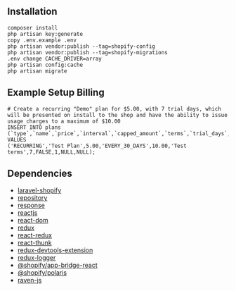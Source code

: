 ## Installation
```
composer install
php artisan key:generate
copy .env.example .env
php artisan vendor:publish --tag=shopify-config
php artisan vendor:publish --tag=shopify-migrations
.env change CACHE_DRIVER=array
php artisan config:cache
php artisan migrate
```
## Example Setup Billing
```
# Create a recurring "Demo" plan for $5.00, with 7 trial days, which will be presented on install to the shop and have the ability to issue usage charges to a maximum of $10.00
INSERT INTO plans (`type`,`name`,`price`,`interval`,`capped_amount`,`terms`,`trial_days`,`test`,`on_install`,`created_at`,`updated_at`) VALUES
('RECURRING','Test Plan',5.00,'EVERY_30_DAYS',10.00,'Test terms',7,FALSE,1,NULL,NULL);
```

## Dependencies
- [laravel-shopify](https://github.com/osiset/laravel-shopify)
- [repository](https://github.com/lekhang2512/repository)
- [response](https://github.com/lekhang2512/response)
- [reactjs](https://github.com/facebook/react)
- [react-dom](https://github.com/facebook/react/tree/master/packages/react-dom)
- [redux](https://github.com/reduxjs/redux)
- [react-redux](https://github.com/reduxjs/react-redux)
- [react-thunk](https://www.npmjs.com/package/redux-thunk)
- [redux-devtools-extension](https://www.npmjs.com/package/redux-devtools-extension)
- [redux-logger](https://www.npmjs.com/package/redux-logger)
- [@shopify/app-bridge-react](https://www.npmjs.com/package/@shopify/app-bridge-react)
- [@shopify/polaris](https://www.npmjs.com/package/@shopify/polaris)
- [raven-js](https://www.npmjs.com/package/raven-js)

